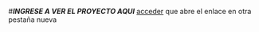  #***INGRESE A VER EL PROYECTO AQUI***
 [acceder](blank:#https://cursos-alura-001.netlify.app/#) que abre el enlace en otra pestaña nueva